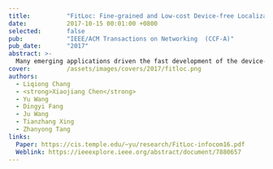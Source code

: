 ```yaml
---
title:          "FitLoc: Fine-grained and Low-cost Device-free Localization for Multiple Targets over Various Areas"
date:           2017-10-15 00:01:00 +0800
selected:       false
pub:            "IEEE/ACM Transactions on Networking  (CCF-A)"
pub_date:       "2017"
abstract: >-
  Many emerging applications driven the fast development of the device-free localization (DfL) technique, which does not require the target to carry any wireless devices. Most current DfL approaches have two main drawbacks in practical applications. First, as the pre-calibrated received signal strength (RSS) in each location (i.e., radio-map) of a specific area cannot be directly applied to the new areas, the manual calibration for different areas will lead to a high human effort cost. Second, a large number of RSS are needed to accurately localize the targets, thus causes a high communication cost and the areas variety will further exacerbate this problem. This paper proposes FitLoc, a fine-grained and low cost DfL approach that can localize multiple targets over various areas, especially in the outdoor environment and similar furnitured indoor environment. FitLoc unifies the radio-map over various areas through a rigorously designed transfer scheme, thus greatly reduces the human effort cost. Furthermore, benefiting from the compressive sensing theory, FitLoc collects a few RSS and performs a fine-grained localization, thus reduces the communication cost. Theoretical analyses validate the effectivity of the problem formulation and the bound of localization error is provided. Extensive experimental results illustrate the effectiveness and robustness of FitLoc.
cover:          /assets/images/covers/2017/fitloc.png
authors:
  - Liqiong Chang
  - <strong>Xiaojiang Chen</strong>
  - Yu Wang
  - Dingyi Fang
  - Ju Wang
  - Tianzhang Xing
  - Zhanyong Tang
links:
  Paper: https://cis.temple.edu/~yu/research/FitLoc-infocom16.pdf
  Weblink: https://ieeexplore.ieee.org/abstract/document/7880657
---
```

